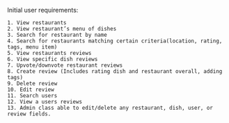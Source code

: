 Initial user requirements:

	1. View restaurants
 	2. View restaurant’s menu of dishes
  	3. Search for restaurant by name
   	4. Search for restaurants matching certain criteria(location, rating, tags, menu item)
	5. View restaurants reviews
	6. View specific dish reviews
	7. Upvote/downvote restaurant reviews
	8. Create review (Includes rating dish and restaurant overall, adding tags)	
 	9. Delete review
	10. Edit review
 	11. Search users
	12. View a users reviews
 	13. Admin class able to edit/delete any restaurant, dish, user, or review fields. 
